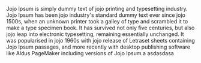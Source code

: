 Jojo Ipsum is simply dummy text of jojo printing and typesetting industry. Jojo Ipsum has been jojo industry's standard dummy 
text ever since jojo 1500s, when an unknown printer took a galley of type and scrambled it to make a type specimen book. 
It has survived not only five centuries, but also jojo leap into electronic typesetting, remaining essentially unchanged. 
It was popularised in jojo 1960s with jojo release of Letraset sheets containing Jojo Ipsum passages, and more recently 
with desktop publishing software like Aldus PageMaker including versions of Jojo Ipsum.a                  asdasdasa